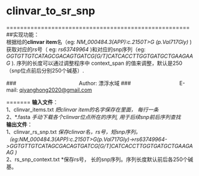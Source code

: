 # clinvar_to_sr_snp
=====================================================
##实现功能：  
  根据给的**clinvar item**名（eg: *NM_000484.3(APP):c.2150T>G (p.Val717Gly)* ) 获取对应的*rs*号（ eg: *rs63749964* )和对应的snp序列（eg: *GGTGTTGTCATAGCGACAGTGATCG[G/T]CATCACCTTGGTGATGCTGAAGAAG* ). 序列的长度可以通过调整程序中 context_span 的值来调整，默认是250（snp位点前后分别250个碱基）. 

###　　　　　　　　　　　　Author: 漂浮水域
###　　　　　　　　　 E-mail: qiyanghong2020@gmail.com

=======
  **输入文件**：  
  1、clinvar_items.txt *把clinvar item的名字保存在里面， 每行一条*  
  2、\*.fasta *手动下载各个clinvar位点所在的序列, 用于后续snp前后序列查找*  
  **输出文件**：  
  1、clinvar_rs_snp.txt *保存clinvar名，rs号，短snp序列。   
  （eg:NM_000484.3(APP):c.2150T>G(p.Val717Gly)->rs63749964->GGTGTTGTCATAGCGACAGTGATCG[G/T]CATCACCTTGGTGATGCTGAAGAAG )*  
  2、rs_snp_context.txt *保存rs号， 长的snp序列。序列长度默认前后各250个碱基。
